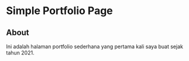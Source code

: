 # Simple Portfolio Page

## About

Ini adalah halaman portfolio sederhana yang pertama kali saya buat sejak tahun 2021.
